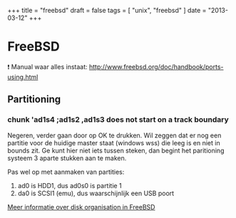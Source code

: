 +++
title = "freebsd"
draft = false
tags = [
    "unix",
    "freebsd"
]
date = "2013-03-12"
+++
# FreeBSD 

:exclamation: Manual waar alles instaat: http://www.freebsd.org/doc/handbook/ports-using.html

## Partitioning 

### chunk 'ad1s4 ;ad1s2 ,ad1s3 does not start on a track boundary 

Negeren, verder gaan door op OK te drukken. Wil zeggen dat er nog een partitie voor de huidige master staat (windows wss) die leeg is en niet in bounds zit. Ge kunt hier niet iets tussen steken, dan begint het paritioning systeem 3 aparte stukken aan te maken. 

Pas wel op met aanmaken van partities:
  1. ad0 is HDD1, dus ad0s0 is partitie 1
  2. da0 is SCSI1 (emu), dus waarschijnlijk een USB poort

[Meer informatie over disk organisation in FreeBSD](http://www.freebsd.org/doc/handbook/disk-organization.html)

